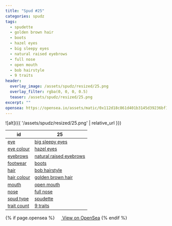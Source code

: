 ```yaml
---
title: "Spud #25"
categories: spudz
tags:
  - spudette
  - golden brown hair
  - boots
  - hazel eyes
  - big sleepy eyes
  - natural raised eyebrows
  - full nose
  - open mouth
  - bob hairstyle
  - 9 traits
header:
  overlay_image: /assets/spudz/resized/25.png
  overlay_filter: rgba(0, 0, 0, 0.5)
  teaser: /assets/spudz/resized/25.png
excerpt: ""
opensea: https://opensea.io/assets/matic/0x112d18c861d401b3145d39236bf149f01e18beed/25
---
```

![alt]({{ '/assets/spudz/resized/25.png' | relative_url }})

| id | 25 |
|-|-|
| <a href="/traits/eye/#trait-type">eye</a> | <a href="/traits/eye/big-sleepy-eyes/1/#trait">big sleepy eyes</a> |
| <a href="/traits/eye-colour/#trait-type">eye colour</a> | <a href="/traits/eye-colour/hazel-eyes/1/#trait">hazel eyes</a> |
| <a href="/traits/eyebrows/#trait-type">eyebrows</a> | <a href="/traits/eyebrows/natural-raised-eyebrows/1/#trait">natural raised eyebrows</a> |
| <a href="/traits/footwear/#trait-type">footwear</a> | <a href="/traits/footwear/boots/1/#trait">boots</a> |
| <a href="/traits/hair/#trait-type">hair</a> | <a href="/traits/hair/bob-hairstyle/1/#trait">bob hairstyle</a> |
| <a href="/traits/hair-colour/#trait-type">hair colour</a> | <a href="/traits/hair-colour/golden-brown-hair/1/#trait">golden brown hair</a> |
| <a href="/traits/mouth/#trait-type">mouth</a> | <a href="/traits/mouth/open-mouth/1/#trait">open mouth</a> |
| <a href="/traits/nose/#trait-type">nose</a> | <a href="/traits/nose/full-nose/1/#trait">full nose</a> |
| <a href="/traits/spud-type/#trait-type">spud type</a> | <a href="/traits/spud-type/spudette/1/#trait">spudette</a> |
| <a href="/traits/trait-count/#trait-type">trait count</a> | <a href="/traits/trait-count/9-traits/1/#trait">9 traits</a> |

{% if page.opensea %}
<a href="{{page.opensea}}" class="btn btn--info" onclick="window.open(this.href, '_blank'); return false;"><img src="/assets/images/opensea.svg" width="16px"><span>  View on OpenSea</span></a>
{% endif %}
